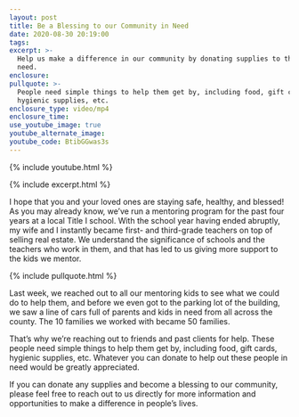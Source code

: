 ```yaml
---
layout: post
title: Be a Blessing to our Community in Need
date: 2020-08-30 20:19:00
tags:
excerpt: >-
  Help us make a difference in our community by donating supplies to those in
  need.
enclosure:
pullquote: >-
  People need simple things to help them get by, including food, gift cards,
  hygienic supplies, etc.
enclosure_type: video/mp4
enclosure_time:
use_youtube_image: true
youtube_alternate_image:
youtube_code: BtibGGwas3s
---
```

{% include youtube.html %}

{% include excerpt.html %}

I hope that you and your loved ones are staying safe, healthy, and blessed\! As you may already know, we’ve run a mentoring program for the past four years at a local Title I school. With the school year having ended abruptly, my wife and I instantly became first- and third-grade teachers on top of selling real estate. We understand the significance of schools and the teachers who work in them, and that has led to us giving more support to the kids we mentor.

{% include pullquote.html %}

Last week, we reached out to all our mentoring kids to see what we could do to help them, and before we even got to the parking lot of the building, we saw a line of cars full of parents and kids in need from all across the county. The 10 families we worked with became 50 families.

That’s why we’re reaching out to friends and past clients for help. These people need simple things to help them get by, including food, gift cards, hygienic supplies, etc. Whatever you can donate to help out these people in need would be greatly appreciated.

If you can donate any supplies and become a blessing to our community, please feel free to reach out to us directly for more information and opportunities to make a difference in people’s lives.
